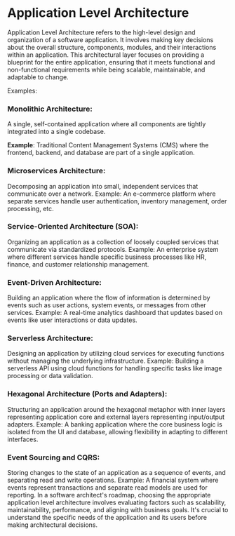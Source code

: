 # Application Level Architecture

Application Level Architecture refers to the high-level design and organization of a software application. It involves making key decisions about the overall structure, components, modules, and their interactions within an application. This architectural layer focuses on providing a blueprint for the entire application, ensuring that it meets functional and non-functional requirements while being scalable, maintainable, and adaptable to change.

Examples:

### Monolithic Architecture:

A single, self-contained application where all components are tightly integrated into a single codebase.

**Example**: Traditional Content Management Systems (CMS) where the frontend, backend, and database are part of a single application.

### Microservices Architecture:

Decomposing an application into small, independent services that communicate over a network.
Example: An e-commerce platform where separate services handle user authentication, inventory management, order processing, etc.

### Service-Oriented Architecture (SOA):

Organizing an application as a collection of loosely coupled services that communicate via standardized protocols.
Example: An enterprise system where different services handle specific business processes like HR, finance, and customer relationship management.

### Event-Driven Architecture:

Building an application where the flow of information is determined by events such as user actions, system events, or messages from other services.
Example: A real-time analytics dashboard that updates based on events like user interactions or data updates.

### Serverless Architecture:

Designing an application by utilizing cloud services for executing functions without managing the underlying infrastructure.
Example: Building a serverless API using cloud functions for handling specific tasks like image processing or data validation.

### Hexagonal Architecture (Ports and Adapters):

Structuring an application around the hexagonal metaphor with inner layers representing application core and external layers representing input/output adapters.
Example: A banking application where the core business logic is isolated from the UI and database, allowing flexibility in adapting to different interfaces.

### Event Sourcing and CQRS:

Storing changes to the state of an application as a sequence of events, and separating read and write operations.
Example: A financial system where events represent transactions and separate read models are used for reporting.
In a software architect's roadmap, choosing the appropriate application level architecture involves evaluating factors such as scalability, maintainability, performance, and aligning with business goals. It's crucial to understand the specific needs of the application and its users before making architectural decisions.
